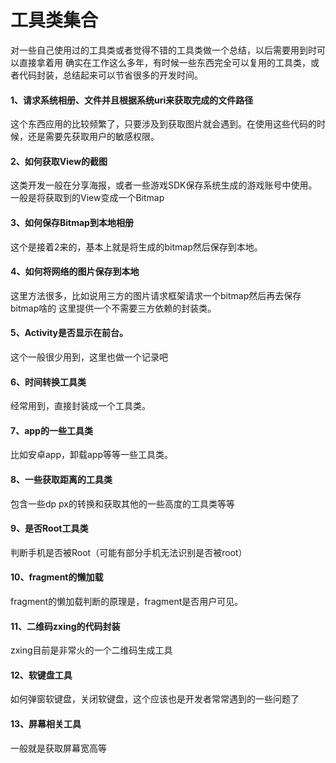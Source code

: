 # 工具类集合
对一些自己使用过的工具类或者觉得不错的工具类做一个总结，以后需要用到时可以直接拿着用
确实在工作这么多年，有时候一些东西完全可以复用的工具类，或者代码封装，总结起来可以节省很多的开发时间。

#### 1、请求系统相册、文件并且根据系统uri来获取完成的文件路径
这个东西应用的比较频繁了，只要涉及到获取图片就会遇到。在使用这些代码的时候，还是需要先获取用户的敏感权限。
#### 2、如何获取View的截图
这类开发一般在分享海报，或者一些游戏SDK保存系统生成的游戏账号中使用。一般是将获取到的View变成一个Bitmap
#### 3、如何保存Bitmap到本地相册
这个是接着2来的，基本上就是将生成的bitmap然后保存到本地。
#### 4、如何将网络的图片保存到本地
这里方法很多，比如说用三方的图片请求框架请求一个bitmap然后再去保存bitmap啥的
这里提供一个不需要三方依赖的封装类。
#### 5、Activity是否显示在前台。
这个一般很少用到，这里也做一个记录吧
#### 6、时间转换工具类
经常用到，直接封装成一个工具类。
#### 7、app的一些工具类
比如安卓app，卸载app等等一些工具类。
#### 8、一些获取距离的工具类
包含一些dp px的转换和获取其他的一些高度的工具类等等
#### 9、是否Root工具类
判断手机是否被Root（可能有部分手机无法识别是否被root）
#### 10、fragment的懒加载
fragment的懒加载判断的原理是，fragment是否用户可见。
#### 11、二维码zxing的代码封装
zxing目前是非常火的一个二维码生成工具
#### 12、软键盘工具
如何弹窗软键盘，关闭软键盘，这个应该也是开发者常常遇到的一些问题了
#### 13、屏幕相关工具
一般就是获取屏幕宽高等


